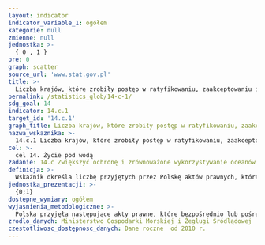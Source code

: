 ```yaml
---
layout: indicator
indicator_variable_1: ogółem
kategorie: null
zmienne: null
jednostka: >-
  { 0 , 1 }
pre: 0
graph: scatter
source_url: 'www.stat.gov.pl'
title: >-
  Liczba krajów, które zrobiły postęp w ratyfikowaniu, zaakceptowaniu i implementowaniu w obrębie właściwych ram prawnych, politycznych i instytucjonalnych, międzynarodowego prawa odzwierciedlonego w Konwencji Narodów Zjednoczonych o prawie morza (UNCLOS), dla ochrony i zrównoważonego użytkowania oceanów i ich zasobów
permalink: /statistics_glob/14-c-1/
sdg_goal: 14
indicator: 14.c.1
target_id: '14.c.1'
graph_title: Liczba krajów, które zrobiły postęp w ratyfikowaniu, zaakceptowaniu i implementowaniu w obrębie właściwych ram prawnych, politycznych i instytucjonalnych, międzynarodowego prawa odzwierciedlonego w Konwencji Narodów Zjednoczonych o prawie morza (UNCLOS), dla ochrony i zrównoważonego użytkowania oceanów i ich zasobów
nazwa_wskaznika: >-
  14.c.1 Liczba krajów, które zrobiły postęp w ratyfikowaniu, zaakceptowaniu i implementowaniu w obrębie właściwych ram prawnych, politycznych i instytucjonalnych, międzynarodowego prawa odzwierciedlonego w Konwencji Narodów Zjednoczonych o prawie morza (UNCLOS), dla ochrony i zrównoważonego użytkowania oceanów i ich zasobów
cel: >-
  cel 14. Życie pod wodą
zadanie: 14.c Zwiększyć ochronę i zrównoważone wykorzystywanie oceanów i ich zasobów poprzez wdrażanie prawa międzynarodowego, zgodnego z Konwencją Narodów Zjednoczonych o Prawie Morza (United Nations Convention on the Law of the Sea - UNCLOS), która zapewnia ramy prawne odnośnie ochrony i zrównoważonego wykorzystania oceanów i ich zasobów, oraz zgodnego z paragrafem 158. dokumentu końcowego szczytu Rio+20 „Przyszłość, jaką chcemy mieć”.
definicja: >-
  Wskaźnik określa liczbę przyjętych przez Polskę aktów prawnych, które bezpośrednio lub pośrednio wdrażają Konwencję Narodów Zjednoczonych o prawie morza, zwaną też Konwnecją o prawie morza lub konwencją jamajską (UNCLOS, United Nations Convention on the Law of the Sea). Wartość wskaźnika określa liczbę aktów prawnych przyjętych w danym roku.
jednostka_prezentacji: >-
  {0;1}
dostepne_wymiary: ogółem
wyjasnienia_metodologiczne: >-
  Polska przyjęła następujące akty prawne, które bezpośrednio lub pośrednio wdrażają Konwencję Narodów Zjednoczonych o prawie morza: W roku 2011: Ustawa z dnia 26 maja 2011 r. o zmianie ustawy o obszarach morskich Rzeczypospolitej Polskiej i administracji morskiej (Dz. U. z 2011, nr 134, poz. 778) W roku 2012: Ustawa z dnia 31 sierpnia 2012 r. o zmianie ustawy - Kodeks morski oraz ustawy o obszarach morskich Rzeczypospolitej Polskiej i administracji morskiej (Dz. U. z 2012, poz. 1069) W roku 2013: Rozporządzenie Ministra Transportu, Budownictwa i Gospodarki Morskiej i Ministra Rozwoju Regionalnego z dnia 5 sierpnia 2013 r. w sprawie planów zagospodarowania przestrzennego polskich obszarów morskich (Dz. U. z 2013 r. poz. 1051) W roku 2015: Ustawa z dnia 5 sierpnia 2015 r. o zmianie ustawy o obszarach morskich Rzeczypospolitej Polskiej i administracji morskiej oraz niektórych innych ustaw (Dz. U. z 2015 r. poz. 1642)
zrodlo_danych: Ministerstwo Gospodarki Morskiej i Żeglugi Śródlądowej
czestotliwosc_dostępnosc_danych: Dane roczne  od 2010 r.
---
```

